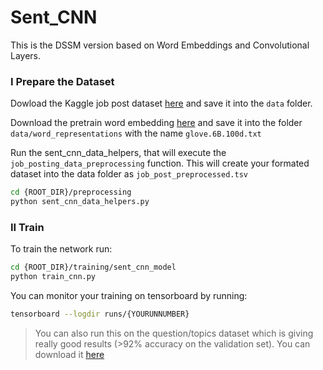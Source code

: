 # Sent_CNN

This is the DSSM version based on Word Embeddings and Convolutional Layers.

### I Prepare the Dataset

Dowload the Kaggle job post dataset [here](https://www.kaggle.com/madhab/jobposts/downloads/online-job-postings.zip) and save it into the `data` folder.

Download the pretrain word embedding [here](https://worksheets.codalab.org/rest/bundles/0x15a09c8f74f94a20bec0b68a2e6703b3/contents/blob/) and save it into the folder `data/word_representations` with the name `glove.6B.100d.txt`

Run the sent_cnn_data_helpers, that will execute the `job_posting_data_preprocessing` function. This will create your formated dataset into the data folder as `job_post_preprocessed.tsv`

``` sh
cd {ROOT_DIR}/preprocessing
python sent_cnn_data_helpers.py
```

### II Train

To train the network run:

``` sh
cd {ROOT_DIR}/training/sent_cnn_model
python train_cnn.py
```

You can monitor your training on tensorboard by running:

``` sh
tensorboard --logdir runs/{YOURUNNUMBER}
```


> You can also run this on the question/topics dataset which is giving really good results (>92% accuracy on the validation set). You can download it [here](https://raw.githubusercontent.com/scottyih/STAGG/master/webquestions.examples.train.e2e.top10.filter.patrel.sid.tsv)